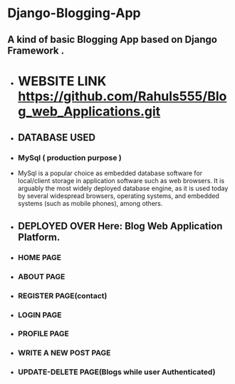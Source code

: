 # Django-Blogging-App
## A kind of basic Blogging App based on Django Framework .

- # WEBSITE LINK    https://github.com/Rahuls555/Blog_web_Applications.git

- ## DATABASE USED
- ### MySql ( production purpose )
- MySql is a popular choice as embedded database software for local/client storage in application software such as web browsers. It is arguably the most widely deployed database engine, as it is used today by several widespread browsers, operating systems, and embedded systems (such as mobile phones), among others.

- ##  DEPLOYED OVER Here: Blog Web Application Platform.


- ### HOME PAGE

- ### ABOUT PAGE

- ### REGISTER PAGE(contact)

- ### LOGIN PAGE

- ### PROFILE PAGE

- ### WRITE A NEW POST PAGE

- ### UPDATE-DELETE PAGE(Blogs while user Authenticated)
